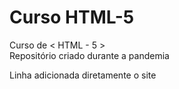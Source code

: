 # Curso HTML-5
 Curso de < HTML - 5 >      
Repositório criado durante a pandemia

Linha adicionada diretamente o site 
